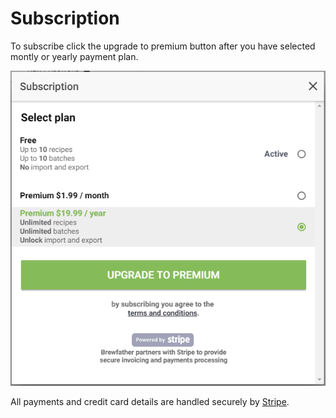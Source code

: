 # Subscription

To subscribe click the upgrade to premium button after you have selected montly or yearly payment plan.

![Subscription](../.gitbook/assets/image%20%2883%29.png)

All payments and credit card details are handled securely by [Stripe](https://www.stripe.com/).

